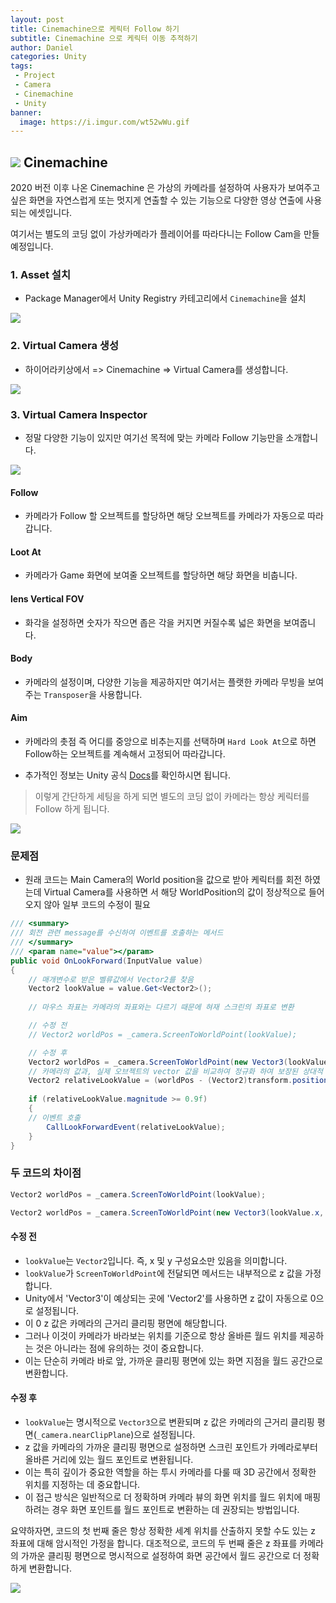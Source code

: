 ```yaml
---
layout: post
title: Cinemachine으로 케릭터 Follow 하기
subtitle: Cinemachine 으로 케릭터 이동 추적하기
author: Daniel
categories: Unity
tags: 
 - Project
 - Camera
 - Cinemachine
 - Unity
banner:
  image: https://i.imgur.com/wt52wWu.gif
---
```

![](https://teamsparta.notion.site/image/https%3A%2F%2Fs3-us-west-2.amazonaws.com%2Fsecure.notion-static.com%2F573d499f-80ac-4e49-a243-d5079503ca40%2F3.png?table=block&id=d5e15def-1ac2-420f-9c62-49b36a9a637e&spaceId=83c75a39-3aba-4ba4-a792-7aefe4b07895&width=2000&userId=&cache=v2)
Cinemachine
--

2020 버전 이후 나온 Cinemachine 은 가상의 카메라를 설정하여 사용자가 보여주고 싶은 화면을 자연스럽게 또는 멋지게 연출할 수 있는 기능으로 다양한 영상 연출에 사용되는 에셋입니다.

여기서는 별도의 코딩 없이 가상카메라가 플레이어를 따라다니는 Follow Cam을 만들예정입니다.

### 1. Asset 설치

- Package Manager에서 Unity Registry 카테고리에서 `Cinemachine`을 설치

![](https://i.imgur.com/Of956n8.jpg)

### 2. Virtual Camera 생성

- 하이어라키상에서 => Cinemachine => Virtual Camera를 생성합니다.

![](https://i.imgur.com/V4r0nHs.jpg)

### 3. Virtual Camera Inspector

- 정말 다양한 기능이 있지만 여기선 목적에 맞는 카메라 Follow  기능만을 소개합니다.

![](https://i.imgur.com/InFyNae.jpg)

#### Follow
- 카메라가 Follow 할 오브젝트를 할당하면 해당 오브젝트를 카메라가 자동으로 따라갑니다.

#### Loot At
- 카메라가 Game 화면에 보여줄 오브젝트를 할당하면 해당 화면을 비춥니다.

#### lens Vertical FOV
- 화각을 설정하면 숫자가 작으면 좁은 각을 커지면 커질수록 넓은 화면을 보여줍니다.

#### Body
- 카메라의 설정이며, 다양한 기능을 제공하지만 여기서는 플랫한 카메라 무빙을 보여주는 `Transposer`을 사용합니다.

#### Aim
- 카메라의 촛점 즉 어디를 중앙으로 비추는지를 선택하며 `Hard Look At`으로 하면 Follow하는 오브젝트를 계속해서 고정되어 따라갑니다.

- 추가적인 정보는 Unity 공식 [Docs](https://docs.unity3d.com/Packages/com.unity.cinemachine@2.2/manual/CinemachineVirtualCamera.html)를 확인하시면 됩니다.

> 이렇게 간단하게 세팅을 하게 되면 별도의 코딩 없이 카메라는 항상 케릭터를 Follow 하게 됩니다.


![](https://i.imgur.com/qTnotkZ.gif)


### 문제점 

- 원래 코드는 Main Camera의 World position을 값으로 받아 케릭터를 회전 하였는데 Virtual Camera를 사용하면 서 해당 WorldPosition의 값이 정상적으로 들어오지 않아 일부 코드의 수정이 필요

```csharp
/// <summary>  
/// 회전 관련 message를 수신하여 이벤트를 호출하는 메서드  
/// </summary>  
/// <param name="value"></param>  
public void OnLookForward(InputValue value)  
{  
	// 매개변수로 받은 벨류값에서 Vector2를 찾음  
	Vector2 lookValue = value.Get<Vector2>();  
	  
	// 마우스 좌표는 카메라의 좌표와는 다르기 때문에 혀재 스크린의 좌표로 변환  

	// 수정 전
	// Vector2 worldPos = _camera.ScreenToWorldPoint(lookValue); 

	// 수정 후
	Vector2 worldPos = _camera.ScreenToWorldPoint(new Vector3(lookValue.x, lookValue.y, _camera.nearClipPlane));  
	// 카메라의 값과, 실제 오브젝트의 vector 값을 비교하여 정규화 하여 보장된 상대적 좌표 값을 반환  
	Vector2 relativeLookValue = (worldPos - (Vector2)transform.position).normalized;  
	  
	if (relativeLookValue.magnitude >= 0.9f)  
	{  
	// 이벤트 호출  
		CallLookForwardEvent(relativeLookValue);  
	}  
}
```

### 두 코드의 차이점 

```csharp
Vector2 worldPos = _camera.ScreenToWorldPoint(lookValue); 

Vector2 worldPos = _camera.ScreenToWorldPoint(new Vector3(lookValue.x, lookValue.y, _camera.nearClipPlane));  
```

#### **수정 전**

- `lookValue`는 `Vector2`입니다. 즉, x 및 y 구성요소만 있음을 의미합니다.
- `lookValue`가 `ScreenToWorldPoint`에 전달되면 메서드는 내부적으로 z 값을 가정합니다. 
- Unity에서 'Vector3'이 예상되는 곳에 'Vector2'를 사용하면 z 값이 자동으로 0으로 설정됩니다.
- 이 0 z 값은 카메라의 근거리 클리핑 평면에 해당합니다. 
- 그러나 이것이 카메라가 바라보는 위치를 기준으로 항상 올바른 월드 위치를 제공하는 것은 아니라는 점에 유의하는 것이 중요합니다. 
- 이는 단순히 카메라 바로 앞, 가까운 클리핑 평면에 있는 화면 지점을 월드 공간으로 변환합니다.

#### **수정 후**
    
- `lookValue`는 명시적으로 `Vector3`으로 변환되며 z 값은 카메라의 근거리 클리핑 평면(`_camera.nearClipPlane`)으로 설정됩니다.
- z 값을 카메라의 가까운 클리핑 평면으로 설정하면 스크린 포인트가 카메라로부터 올바른 거리에 있는 월드 포인트로 변환됩니다. 
- 이는 특히 깊이가 중요한 역할을 하는 투시 카메라를 다룰 때 3D 공간에서 정확한 위치를 지정하는 데 중요합니다.
- 이 접근 방식은 일반적으로 더 정확하며 카메라 뷰의 화면 위치를 월드 위치에 매핑하려는 경우 화면 포인트를 월드 포인트로 변환하는 데 권장되는 방법입니다.


요약하자면, 코드의 첫 번째 줄은 항상 정확한 세계 위치를 산출하지 못할 수도 있는 z 좌표에 대해 암시적인 가정을 합니다. 대조적으로, 코드의 두 번째 줄은 z 좌표를 카메라의 가까운 클리핑 평면으로 명시적으로 설정하여 화면 공간에서 월드 공간으로 더 정확하게 변환합니다.


![](https://i.imgur.com/wt52wWu.gif)
